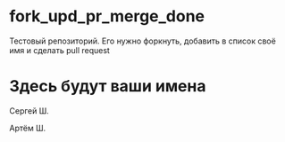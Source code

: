 # fork_upd_pr_merge_done
Тестовый репозиторий. Его нужно форкнуть, добавить в список своё имя и сделать pull request

# Здесь будут ваши имена
Сергей Ш.

Артём Ш.
